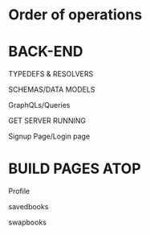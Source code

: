# Order of operations

# BACK-END 
TYPEDEFS & RESOLVERS 

SCHEMAS/DATA MODELS

GraphQLs/Queries

GET SERVER RUNNING

Signup Page/Login page

# BUILD PAGES ATOP 
Profile

savedbooks

swapbooks

